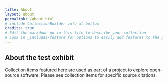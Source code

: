 ```yaml
---
title: About
layout: about
permalink: /about.html
# include CollectionBuilder info at bottom
credits: true
# Edit the markdown on in this file to describe your collection
# Look in _includes/feature for options to easily add features to the page
---
```


## About the test exhibit

Collection items featured here are used as part of a project to explore open-source software. Please see collection items for specific source citations.
